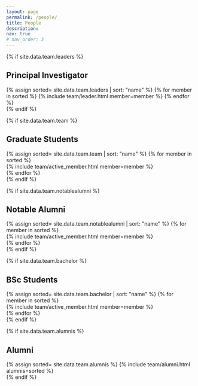 ```yaml
---
layout: page
permalink: /people/
title: People
description: 
nav: true
# nav_order: 3
---
```

<article>
<!-- <header class="post-header">
    <h1 class="post-title">Adaptive Intelligence Lab </h1>
</header> -->

{% if site.data.team.leaders %}
    <br><h2 id="principal-investigator">Principal Investigator</h2>
    <div class="row">
        <div class="projects column">
            {% assign sorted= site.data.team.leaders | sort: "name" %}
            {% for member in sorted %}
                {% include team/leader.html member=member %}
            {% endfor %}
        </div>
    </div>
{% endif %}


{% if site.data.team.team %}
    <br><h2 id="grad-students">Graduate Students</h2>
    <div class="row">
        {% assign sorted= site.data.team.team | sort: "name" %}
        {% for member in sorted %}
            <div class="col-sm-3 d-flex align-items-stretch">
                {% include team/active_member.html member=member %}
            </div>
        {% endfor %}
    </div>
{% endif %}


{% if site.data.team.notablealumni %}
    <br><h2 id="notable-alumni">Notable Alumni</h2>
    <div class="row">
        {% assign sorted= site.data.team.notablealumni | sort: "name" %}
        {% for member in sorted %}
            <div class="col-sm-3 d-flex align-items-stretch">
                {% include team/active_member.html member=member %}
            </div>
        {% endfor %}
    </div>
{% endif %}

{% if site.data.team.bachelor %}
    <br><h2 id="bsc-students">BSc Students</h2>
    <div class="row">
        {% assign sorted= site.data.team.bachelor | sort: "name" %}
        {% for member in sorted %}
            <div class="col-sm-3 d-flex align-items-stretch">
                {% include team/active_member.html member=member %}
            </div>
        {% endfor %}
    </div>
{% endif %}


{% if site.data.team.alumnis %}
    <br><h2 id="alumni">Alumni</h2>
    <div class="projects column">
        {% assign sorted= site.data.team.alumnis %}
        {% include team/alumni.html alumnis=sorted %}
    </div>
{% endif %}


</article>
